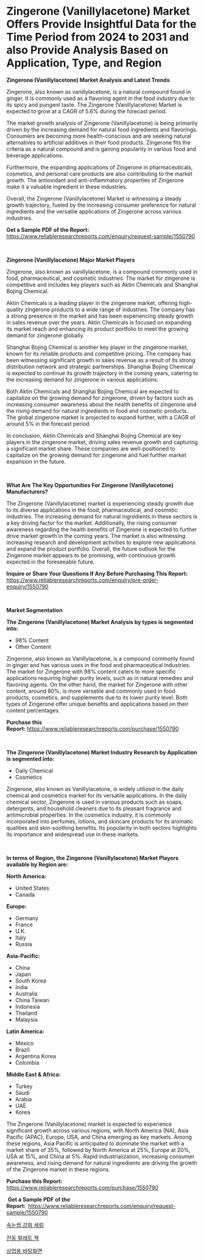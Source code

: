 <p><h1>Zingerone (Vanillylacetone) Market Offers Provide Insightful Data for the Time Period from 2024 to 2031 and also Provide Analysis Based on Application, Type, and Region</h1></p><p><strong>Zingerone (Vanillylacetone) Market Analysis and Latest Trends</strong></p>
<p><p>Zingerone, also known as vanillylacetone, is a natural compound found in ginger. It is commonly used as a flavoring agent in the food industry due to its spicy and pungent taste. The Zingerone (Vanillylacetone) Market is expected to grow at a CAGR of 5.6% during the forecast period.</p><p>The market growth analysis of Zingerone (Vanillylacetone) is being primarily driven by the increasing demand for natural food ingredients and flavorings. Consumers are becoming more health-conscious and are seeking natural alternatives to artificial additives in their food products. Zingerone fits the criteria as a natural compound and is gaining popularity in various food and beverage applications.</p><p>Furthermore, the expanding applications of Zingerone in pharmaceuticals, cosmetics, and personal care products are also contributing to the market growth. The antioxidant and anti-inflammatory properties of Zingerone make it a valuable ingredient in these industries.</p><p>Overall, the Zingerone (Vanillylacetone) Market is witnessing a steady growth trajectory, fueled by the increasing consumer preference for natural ingredients and the versatile applications of Zingerone across various industries.</p></p>
<p><strong>Get a Sample PDF of the Report:&nbsp;</strong> <a href="https://www.reliableresearchreports.com/enquiry/request-sample/1550790">https://www.reliableresearchreports.com/enquiry/request-sample/1550790</a></p>
<p>&nbsp;</p>
<p><strong>Zingerone (Vanillylacetone) Major Market Players</strong></p>
<p><p>Zingerone, also known as vanillylacetone, is a compound commonly used in food, pharmaceutical, and cosmetic industries. The market for zingerone is competitive and includes key players such as Aktin Chemicals and Shanghai Bojing Chemical.</p><p>Aktin Chemicals is a leading player in the zingerone market, offering high-quality zingerone products to a wide range of industries. The company has a strong presence in the market and has been experiencing steady growth in sales revenue over the years. Aktin Chemicals is focused on expanding its market reach and enhancing its product portfolio to meet the growing demand for zingerone globally.</p><p>Shanghai Bojing Chemical is another key player in the zingerone market, known for its reliable products and competitive pricing. The company has been witnessing significant growth in sales revenue as a result of its strong distribution network and strategic partnerships. Shanghai Bojing Chemical is expected to continue its growth trajectory in the coming years, catering to the increasing demand for zingerone in various applications.</p><p>Both Aktin Chemicals and Shanghai Bojing Chemical are expected to capitalize on the growing demand for zingerone, driven by factors such as increasing consumer awareness about the health benefits of zingerone and the rising demand for natural ingredients in food and cosmetic products. The global zingerone market is projected to expand further, with a CAGR of around 5% in the forecast period.</p><p>In conclusion, Aktin Chemicals and Shanghai Bojing Chemical are key players in the zingerone market, driving sales revenue growth and capturing a significant market share. These companies are well-positioned to capitalize on the growing demand for zingerone and fuel further market expansion in the future.</p></p>
<p>&nbsp;</p>
<p><strong>What Are The Key Opportunities For Zingerone (Vanillylacetone) Manufacturers?</strong></p>
<p><p>The Zingerone (Vanillylacetone) market is experiencing steady growth due to its diverse applications in the food, pharmaceutical, and cosmetic industries. The increasing demand for natural ingredients in these sectors is a key driving factor for the market. Additionally, the rising consumer awareness regarding the health benefits of Zingerone is expected to further drive market growth in the coming years. The market is also witnessing increasing research and development activities to explore new applications and expand the product portfolio. Overall, the future outlook for the Zingerone market appears to be promising, with continuous growth expected in the foreseeable future.</p></p>
<p><strong>Inquire or Share Your Questions If Any Before Purchasing This Report:</strong> <a href="https://www.reliableresearchreports.com/enquiry/pre-order-enquiry/1550790">https://www.reliableresearchreports.com/enquiry/pre-order-enquiry/1550790</a></p>
<p>&nbsp;</p>
<p><strong>Market Segmentation</strong></p>
<p><strong>The Zingerone (Vanillylacetone) Market Analysis by types is segmented into:</strong></p>
<p><ul><li>98% Content</li><li>Other Content</li></ul></p>
<p><p>Zingerone, also known as Vanillylacetone, is a compound commonly found in ginger and has various uses in the food and pharmaceutical industries. The market for Zingerone with 98% content caters to more specific applications requiring higher purity levels, such as in natural remedies and flavoring agents. On the other hand, the market for Zingerone with other content, around 80%, is more versatile and commonly used in food products, cosmetics, and supplements due to its lower purity level. Both types of Zingerone offer unique benefits and applications based on their content percentages.</p></p>
<p><strong>Purchase this Report:&nbsp;</strong><a href="https://www.reliableresearchreports.com/purchase/1550790">https://www.reliableresearchreports.com/purchase/1550790</a></p>
<p>&nbsp;</p>
<p><strong>The Zingerone (Vanillylacetone) Market Industry Research by Application is segmented into:</strong></p>
<p><ul><li>Daily Chemical</li><li>Cosmetics</li></ul></p>
<p><p>Zingerone, also known as Vanillylacetone, is widely utilized in the daily chemical and cosmetics market for its versatile applications. In the daily chemical sector, Zingerone is used in various products such as soaps, detergents, and household cleaners due to its pleasant fragrance and antimicrobial properties. In the cosmetics industry, it is commonly incorporated into perfumes, lotions, and skincare products for its aromatic qualities and skin-soothing benefits. Its popularity in both sectors highlights its importance and widespread use in these markets.</p></p>
<p>&nbsp;</p>
<p><strong>In terms of Region, the Zingerone (Vanillylacetone) Market Players available by Region are:</strong></p>
<p>
    <p> <strong> North America: </strong>
        <ul>
            <li>United States</li>
            <li>Canada</li>
        </ul>
        </p> 
    <p> <strong> Europe: </strong>
        <ul>
            <li>Germany</li>
            <li>France</li>
            <li>U.K.</li>
            <li>Italy</li>
            <li>Russia</li>
        </ul>
        </p> 
    <p> <strong> Asia-Pacific: </strong>
        <ul>
            <li>China</li>
            <li>Japan</li>
            <li>South Korea</li>
            <li>India</li>
            <li>Australia</li>
            <li>China Taiwan</li>
            <li>Indonesia</li>
            <li>Thailand</li>
            <li>Malaysia</li>
        </ul>
        </p> 
    <p> <strong> Latin America: </strong>
        <ul>
            <li>Mexico</li>
            <li>Brazil</li>
            <li>Argentina Korea</li>
            <li>Colombia</li>
        </ul>
        </p> 
    <p> <strong> Middle East & Africa: </strong>
        <ul>
            <li>Turkey</li>
            <li>Saudi</li>
            <li>Arabia</li>
            <li>UAE</li>
            <li>Korea</li>
        </ul>
    </p>
    </p>
<p><p>The Zingerone (Vanillylacetone) market is expected to experience significant growth across various regions, with North America (NA), Asia Pacific (APAC), Europe, USA, and China emerging as key markets. Among these regions, Asia Pacific is anticipated to dominate the market with a market share of 35%, followed by North America at 25%, Europe at 20%, USA at 15%, and China at 5%. Rapid industrialization, increasing consumer awareness, and rising demand for natural ingredients are driving the growth of the Zingerone market in these regions.</p></p>
<p><strong>Purchase this Report: </strong><a href="https://www.reliableresearchreports.com/purchase/1550790">https://www.reliableresearchreports.com/purchase/1550790</a></p>
<p>&nbsp;<strong>Get a Sample PDF of the Report:&nbsp;&nbsp;</strong><a href="https://www.reliableresearchreports.com/enquiry/request-sample/1550790">https://www.reliableresearchreports.com/enquiry/request-sample/1550790</a></p>
<p><strong></strong></p>
<p><p><a href="https://medium.com/@hugofirst44/%EC%86%8D%EB%88%88%EC%8D%B9-%EA%B0%95%ED%99%94-%EC%84%B8%EB%9F%BC-%EC%8B%9C%EC%9E%A5-%EC%A0%90%EC%9C%A0%EC%9C%A8-%EC%A7%84%ED%99%94-%EB%B0%8F-%EC%8B%9C%EC%9E%A5-%EC%84%B1%EC%9E%A5-%EC%B6%94%EC%84%B8-2024-2031%EB%85%84-64d9b1acd94b">속눈썹 강화 세럼</a></p><p><a href="https://medium.com/@hugofirst44/%EC%A0%84%EB%8F%99-%ED%8C%94%EB%A0%88%ED%8A%B8-%EC%9E%AD-%EC%8B%9C%EC%9E%A5-%EB%8F%99%ED%96%A5-%EB%B0%8F-%EC%8B%9C%EC%9E%A5-%EB%B6%84%EC%84%9D%EC%9D%80-2024%EB%85%84%EB%B6%80%ED%84%B0-2031%EB%85%84%EA%B9%8C%EC%A7%80-%EC%98%88%EC%B8%A1%EB%90%A9%EB%8B%88%EB%8B%A4-76d40cb4bfc8">전동 팔레트 잭</a></p><p><a href="https://medium.com/@dunce678678/2024%EB%85%84%EB%B6%80%ED%84%B0-2031%EB%85%84%EA%B9%8C%EC%A7%80-%EC%98%88%EC%B8%A1%EB%90%9C-%EC%83%81%EC%97%85%EC%9A%A9-%EB%B2%BD%EC%A7%80-%EC%8B%9C%EC%9E%A5-%EB%8F%99%ED%96%A5%EA%B3%BC-%EC%8B%9C%EC%9E%A5-%EB%B6%84%EC%84%9D-6f5aee1707da">상업용 바탕화면</a></p></p>